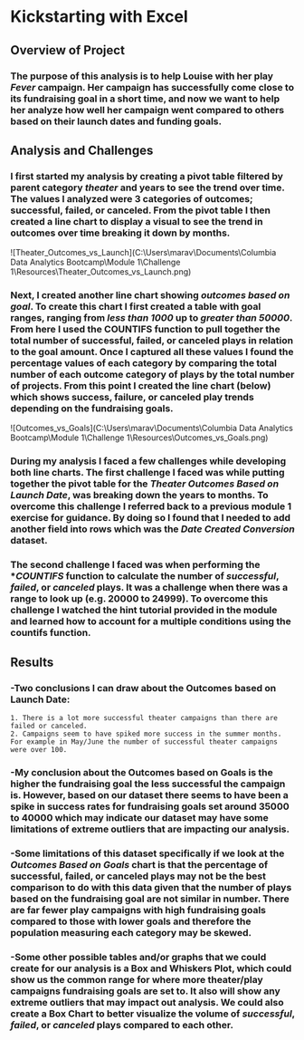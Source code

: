 # Kickstarting with Excel

## Overview of Project

### The purpose of this analysis is to help Louise with her play *Fever* campaign. Her campaign has successfully come close to its fundraising goal in a short time, and now we want to help her analyze how well her campaign went compared to others based on their launch dates and funding goals.

## Analysis and Challenges

### I first started my analysis by creating a pivot table filtered by parent category *theater* and years to see the trend over time. The values I analyzed were 3 categories of outcomes; **successful**, **failed**, or **canceled**. From the pivot table I then created a line chart to display a visual to see the trend in outcomes over time breaking it down by months.
![Theater_Outcomes_vs_Launch](C:\Users\marav\Documents\Columbia Data Analytics Bootcamp\Module 1\Challenge 1\Resources\Theater_Outcomes_vs_Launch.png)

### Next, I created another line chart showing *outcomes based on goal*. To create this chart I first created a table with goal ranges, ranging from *less than 1000* up to *greater than 50000*. From here I used the **COUNTIFS** function to pull together the total number of **successful**, **failed**, or **canceled** plays in relation to the goal amount. Once I captured all these values I found the percentage values of each category by comparing the total number of each outcome category of plays by the total number of projects. From this point I created the line chart (below) which shows **success**, **failure**, or **canceled** play trends depending on the fundraising goals.
![Outcomes_vs_Goals](C:\Users\marav\Documents\Columbia Data Analytics Bootcamp\Module 1\Challenge 1\Resources\Outcomes_vs_Goals.png)

### During my analysis I faced a few challenges while developing both line charts. The first challenge I faced was while putting together the pivot table for the *Theater Outcomes Based on Launch Date*, was breaking down the years to months. To overcome this challenge I referred back to a previous module 1 exercise for guidance. By doing so I found that I needed to add another field into rows which was the *Date Created Conversion* dataset.
### The second challenge I faced was when performing the **COUNTIFS* function to calculate the number of *successful*, *failed*, or *canceled* plays. It was a challenge when there was a range to look up (e.g. 20000 to 24999). To overcome this challenge I watched the hint tutorial provided in the module and learned how to account for a multiple conditions using the countifs function.

## Results

### -Two conclusions I can draw about the Outcomes based on Launch Date:
	1. There is a lot more successful theater campaigns than there are failed or canceled. 
	2. Campaigns seem to have spiked more success in the summer months. For example in May/June the number of successful theater campaigns were over 100.

### -My conclusion about the Outcomes based on Goals is the higher the fundraising goal the less successful the campaign is. However, based on our dataset there seems to have been a spike in success rates for fundraising goals set around 35000 to 40000 which may indicate our dataset may have some limitations of extreme outliers that are impacting our analysis.

### -Some limitations of this dataset specifically if we look at the *Outcomes Based on Goals* chart is that the percentage of **successful**, **failed**, or **canceled** plays may not be the best comparison to do with this data given that the number of plays based on the fundraising goal are not similar in number. There are far fewer play campaigns with high fundraising goals compared to those with lower goals and therefore the population measuring each category may be skewed. 

### -Some other possible tables and/or graphs that we could create for our analysis is a **Box and Whiskers Plot**, which could show us the common range for where more theater/play campaigns fundraising goals are set to. It also will show any extreme outliers that may impact out analysis. We could also create a **Box Chart** to better visualize the volume of *successful*, *failed*, or *canceled* plays compared to each other. 
